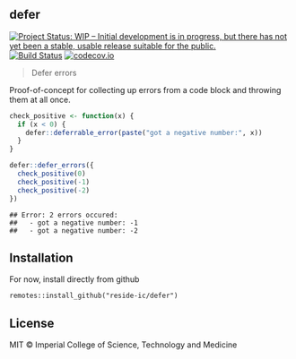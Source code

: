 ## defer

[![Project Status: WIP – Initial development is in progress, but there has not yet been a stable, usable release suitable for the public.](https://www.repostatus.org/badges/latest/wip.svg)](https://www.repostatus.org/#wip)
[![Build Status](https://travis-ci.org/reside-ic/defer.svg?branch=master)](https://travis-ci.org/reside-ic/defer)
[![codecov.io](https://codecov.io/github/reside-ic/defer/coverage.svg?branch=master)](https://codecov.io/github/reside-ic/defer?branch=master)

> Defer errors

Proof-of-concept for collecting up errors from a code block and throwing them at all once.


```r
check_positive <- function(x) {
  if (x < 0) {
    defer::deferrable_error(paste("got a negative number:", x))
  }
}

defer::defer_errors({
  check_positive(0)
  check_positive(-1)
  check_positive(-2)
})
```

```
## Error: 2 errors occured:
##   - got a negative number: -1
##   - got a negative number: -2
```

## Installation

For now, install directly from github

```
remotes::install_github("reside-ic/defer")
```

## License

MIT © Imperial College of Science, Technology and Medicine
